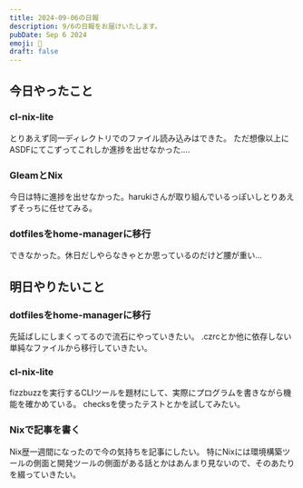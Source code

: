 ```yaml
---
title: 2024-09-06の日報
description: 9/6の日報をお届けいたします。
pubDate: Sep 6 2024
emoji: 🦊
draft: false
---
```


## 今日やったこと

### cl-nix-lite

とりあえず同一ディレクトリでのファイル読み込みはできた。
ただ想像以上にASDFにてこずってこれしか進捗を出せなかった....

### GleamとNix

今日は特に進捗を出せなかった。harukiさんが取り組んでいるっぽいしとりあえずそっちに任せてみる。

### dotfilesをhome-managerに移行

できなかった。休日だしやらなきゃとか思っているのだけど腰が重い...

## 明日やりたいこと

### dotfilesをhome-managerに移行

先延ばしにしまくってるので流石にやっていきたい。
.czrcとか他に依存しない単純なファイルから移行していきたい。

### cl-nix-lite

fizzbuzzを実行するCLIツールを題材にして、実際にプログラムを書きながら機能を確かめている。
checksを使ったテストとかを試してみたい。

### Nixで記事を書く

Nix歴一週間になったので今の気持ちを記事にしたい。
特にNixには環境構築ツールの側面と開発ツールの側面がある話とかはあんまり見ないので、そのあたりを綴っていきたい。
